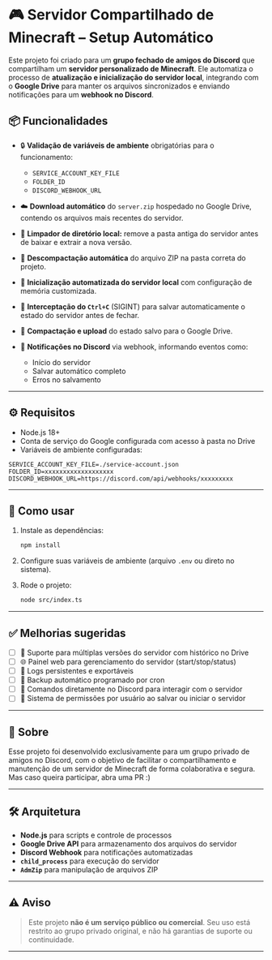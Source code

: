# 🎮 Servidor Compartilhado de Minecraft – Setup Automático

Este projeto foi criado para um **grupo fechado de amigos do Discord** que compartilham um **servidor personalizado de Minecraft**. Ele automatiza o processo de **atualização e inicialização do servidor local**, integrando com o **Google Drive** para manter os arquivos sincronizados e enviando notificações para um **webhook no Discord**.

## 📦 Funcionalidades

- 🔒 **Validação de variáveis de ambiente** obrigatórias para o funcionamento:
  - `SERVICE_ACCOUNT_KEY_FILE`
  - `FOLDER_ID`
  - `DISCORD_WEBHOOK_URL`

- ☁️ **Download automático** do `server.zip` hospedado no Google Drive, contendo os arquivos mais recentes do servidor.

- 🧹 **Limpador de diretório local:** remove a pasta antiga do servidor antes de baixar e extrair a nova versão.

- 🧩 **Descompactação automática** do arquivo ZIP na pasta correta do projeto.

- 🚀 **Inicialização automatizada do servidor local** com configuração de memória customizada.

- 🛑 **Interceptação do `Ctrl+C`** (SIGINT) para salvar automaticamente o estado do servidor antes de fechar.

- 💾 **Compactação e upload** do estado salvo para o Google Drive.

- 🔔 **Notificações no Discord** via webhook, informando eventos como:
  - Início do servidor
  - Salvar automático completo
  - Erros no salvamento

---

## ⚙️ Requisitos

- Node.js 18+
- Conta de serviço do Google configurada com acesso à pasta no Drive
- Variáveis de ambiente configuradas:

```
SERVICE_ACCOUNT_KEY_FILE=./service-account.json
FOLDER_ID=xxxxxxxxxxxxxxxxxxx
DISCORD_WEBHOOK_URL=https://discord.com/api/webhooks/xxxxxxxxx
```

---

## 🚀 Como usar

1. Instale as dependências:

   ```bash
   npm install
   ```

2. Configure suas variáveis de ambiente (arquivo `.env` ou direto no sistema).

3. Rode o projeto:
   ```bash
   node src/index.ts
   ```

---

## ✅ Melhorias sugeridas

- [ ] 🔐 Suporte para múltiplas versões do servidor com histórico no Drive
- [ ] 🌐 Painel web para gerenciamento do servidor (start/stop/status)
- [ ] 📜 Logs persistentes e exportáveis
- [ ] 🔄 Backup automático programado por cron
- [ ] 💬 Comandos diretamente no Discord para interagir com o servidor
- [ ] 🧵 Sistema de permissões por usuário ao salvar ou iniciar o servidor

---

## 👥 Sobre

Esse projeto foi desenvolvido exclusivamente para um grupo privado de amigos no Discord, com o objetivo de facilitar o compartilhamento e manutenção de um servidor de Minecraft de forma colaborativa e segura. Mas caso queira participar, abra uma PR :)

---

## 🛠️ Arquitetura

- **Node.js** para scripts e controle de processos
- **Google Drive API** para armazenamento dos arquivos do servidor
- **Discord Webhook** para notificações automatizadas
- **`child_process`** para execução do servidor
- **`AdmZip`** para manipulação de arquivos ZIP

---

## ⚠️ Aviso

> Este projeto **não é um serviço público ou comercial**. Seu uso está restrito ao grupo privado original, e não há garantias de suporte ou continuidade.

---
